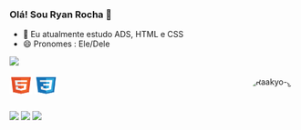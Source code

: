 ### Olá! Sou Ryan Rocha 👋


- 🌱 Eu atualmente estudo ADS, HTML e CSS
- 😄 Pronomes : Ele/Dele

<picture>
<source 
  srcset="https://github-readme-stats.vercel.app/api?username=Raakyo&show_icons=true&theme=dark"
  media="(prefers-color-scheme: dark)"
/>
<source
  srcset="https://github-readme-stats.vercel.app/api?username=Raakyo&show_icons=true"
  media="(prefers-color-scheme: light), (prefers-color-scheme: black)"/source>
<img src="https://github-readme-stats.vercel.app/api?username=Raakyo&show_icons=true" />
</picture>
</div>
<div style="display: inline_block"><br>
  <img align="center" alt="Rafa-HTML" height="30" width="40" src="https://raw.githubusercontent.com/devicons/devicon/master/icons/html5/html5-original.svg">
  <img align="center" alt="Rafa-CSS" height="30" width="40" src="https://raw.githubusercontent.com/devicons/devicon/master/icons/css3/css3-original.svg">
  <img align="right" alt="Raakyo-gif" height="210" style="border-radius:50px;" src="https://cdn.discordapp.com/attachments/880095613423869953/1069728564380958831/Gif-raakyo.gif">
</div>
  
  ##
  
<div> 
  <a href="https://www.instagram.com/lyon_rocha/" target="_blank"><img src="https://img.shields.io/badge/-Instagram-%23E4405F?style=for-the-badge&logo=instagram&logoColor=white" target="_blank"></a> 
  <a href = "mailto:ryanroch321@gmail.com"><img src="https://img.shields.io/badge/-Gmail-%23333?style=for-the-badge&logo=gmail&logoColor=white" target="_blank"></a>
  <a href="https://www.linkedin.com/in/ryan-r-silva/" target="_blank"><img src="https://img.shields.io/badge/-LinkedIn-%230077B5?style=for-the-badge&logo=linkedin&logoColor=white" target="_blank"></a> 
  
</div>
